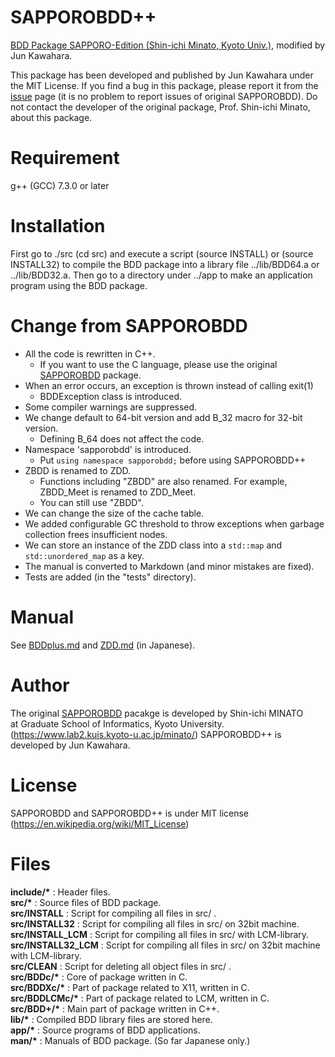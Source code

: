 # SAPPOROBDD++

[BDD Package SAPPORO-Edition  (Shin-ichi Minato, Kyoto Univ.)](https://github.com/Shin-ichi-Minato/SAPPOROBDD), modified by Jun Kawahara.

This package has been developed and published by Jun Kawahara under the MIT License. If you find a bug in this package, please report it from the [issue](https://github.com/junkawahara/SAPPOROBDD-plus-plus/issues) page (it is no problem to report issues of original SAPPOROBDD). Do not contact the developer of the original package, Prof. Shin-ichi Minato, about this package.

# Requirement

g++ (GCC) 7.3.0 or later

# Installation

First go to ./src (cd src) and execute a script (source INSTALL) or (source INSTALL32) to compile the BDD package into a library file ../lib/BDD64.a or ../lib/BDD32.a. Then go to a directory under ../app to make an application program using the BDD package.

# Change from SAPPOROBDD

- All the code is rewritten in C++.
  - If you want to use the C language, please use the original [SAPPOROBDD](https://github.com/Shin-ichi-Minato/SAPPOROBDD) package.
- When an error occurs, an exception is thrown instead of calling exit(1)
  - BDDException class is introduced.
- Some compiler warnings are suppressed.
- We change default to 64-bit version and add B_32 macro for 32-bit version.
  - Defining B_64 does not affect the code.
- Namespace 'sapporobdd' is introduced.
  - Put `using namespace sapporobdd;` before using SAPPOROBDD++
- ZBDD is renamed to ZDD.
  - Functions including "ZBDD" are also renamed. For example, ZBDD_Meet is renamed to ZDD_Meet.
  - You can still use "ZBDD".
- We can change the size of the cache table.
- We added configurable GC threshold to throw exceptions when garbage collection frees insufficient nodes.
- We can store an instance of the ZDD class into a `std::map` and `std::unordered_map` as a key.
- The manual is converted to Markdown (and minor mistakes are fixed).
- Tests are added (in the "tests" directory).

# Manual

See [BDDplus.md](man/BDDplus.md) and [ZDD.md](man/classes/ZDD.md) (in Japanese).



# Author

The original [SAPPOROBDD](https://github.com/Shin-ichi-Minato/SAPPOROBDD) pacakge is developed by Shin-ichi MINATO  
at Graduate School of Informatics, Kyoto University.  
(https://www.lab2.kuis.kyoto-u.ac.jp/minato/)  SAPPOROBDD++ is developed by Jun Kawahara.

# License

SAPPOROBDD and SAPPOROBDD++ is under MIT license (https://en.wikipedia.org/wiki/MIT_License)

# Files

__include/*__ :      Header files.  
__src/*__ :          Source files of BDD package.  
__src/INSTALL__ :   Script for compiling all files in src/ .  
__src/INSTALL32__ : Script for compiling all files in src/ on 32bit machine.  
__src/INSTALL_LCM__ : Script for compiling all files in src/ with LCM-library.  
__src/INSTALL32_LCM__ : Script for compiling all files in src/ on 32bit machine with LCM-library.  
__src/CLEAN__ :     Script for deleting all object files in src/ .   
__src/BDDc/*__ :     Core of package written in C.  
__src/BDDXc/*__ :    Part of package related to X11, written in C.  
__src/BDDLCMc/*__ :  Part of package related to LCM, written in C.  
__src/BDD+/*__ :     Main part of package written in C++.  
__lib/*__ :           Compiled BDD library files are stored here.  
__app/*__ :          Source programs of BDD applications.  
__man/*__ :          Manuals of BDD package. (So far Japanese only.)  


